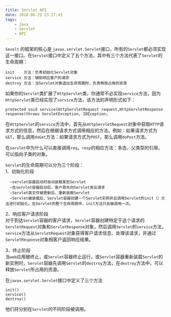 ```yaml
---
title: Servlet API
date: 2018-06-21 23:27:43
tags:
	- Java
	- Servlet
	- API
---
```

`Sevelt` 的框架的核心是 `javax.servlet.Servlet`接口，所有的`Servlet`都必须实现这一接口。在`Servlet`接口中定义了五个方法，其中有三个方法代表了`Servlet`的生命周期：  

<!-- more -->

	init	方法：负责初始化Servlet对象
	service	方法：辅助响应客户的请求
	destroy	方法：当Servlet对象退出生命周期时，负责释放占用的资源

如果你的`Servlet`类扩展了`HttpServlet`类，你通常不必实现`service`方法，因为`HttpServlet`类已经实现了`service`方法，该方法的声明形式如下：  

	protected void service(HttpServletRequest request,HttpServletResponse response)throws ServletException, IOEception;

在`HttpServlet`的`service`方法中，首先从`HttpServletRequest`对象中获取`HTTP`请求方式的信息，然后在根据请求方式调用相应的方法。例如：如果请求方式为`GET`，那么调用`doGet`方法：如果请求方式为`POST`，那么调用`doPost`方法。

在`servlet`中为什么可以直接调用`req`，`resp`的相应方法：多态，父类型的引用，可以指向子类的对象。

`Servlet`的生命周期可以分为三个阶段：  
1、初始化阶段  
	
      —servlet容器启动时自动装载某些Servlet
      —在servlet容器启动后，客户首先向Servlet发出请求
      —Servlet类文件被更新后，重新装载Servlet
      —Servlet被装载后，Servlet容器创建一个Servlet实例并且调用Servlet的init（）方法进行初始化。在Servlet的整个生命周期中，init方法只会被调用一次。
2、响应客户请求阶段  
对于到达`Servlet`容器的客户请求，`Servlet`容器创建特定于这个请求的`ServletRequest`对象和`ServletResponse`对象，然后调用`Servlet`的`service`方法，`service`方法从`ServletRequest`对象获得客户请求信息、处理该请求，并通过`ServletResponse`对象相客户返回响应结果。  

3、终止阶段  
当`web`应用被终止，或`Servlet`容器终止运行，或`Servlet`容器重新装载`Servlet`的新实例时，`Servlet`容器先调用`Servlet`的`destroy`方法，在`destroy`方法中，可以释放`Servlet`所占用的资源。

在`javax.servlet.Servlet`接口中定义了三个方法
	
	init()
	service()
	destroy()

他们将分别在`Servlet`的不同阶段被调用。



